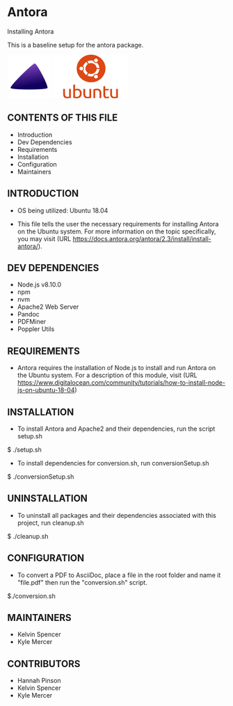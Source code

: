   # Antora

Installing Antora

This is a baseline setup for the antora package.

<img src="./img/antora2.jpg" width="100" height="100"/> <img src="./img/ubuntu.jpg" width="175" height="100"/>

CONTENTS OF THIS FILE
---------------------

* Introduction
* Dev Dependencies
* Requirements
 * Installation
 * Configuration
 * Maintainers


INTRODUCTION
------------

* OS being utilized: Ubuntu 18.04 

* This file tells the user the necessary requirements for installing Antora on the Ubuntu system. 
For more information on the topic specifically, you may visit 
(URL https://docs.antora.org/antora/2.3/install/install-antora/). 

DEV DEPENDENCIES
----------------
* Node.js v8.10.0
 * npm
 * nvm
* Apache2 Web Server
* Pandoc
* PDFMiner
* Poppler Utils

REQUIREMENTS
------------

* Antora requires the installation of Node.js to install and run Antora on the Ubuntu system.
For a description of this module, visit (URL https://www.digitalocean.com/community/tutorials/how-to-install-node-js-on-ubuntu-18-04)

INSTALLATION
------------

* To install Antora and Apache2 and their dependencies, run the script setup.sh

$ ./setup.sh

* To install dependencies for conversion.sh, run conversionSetup.sh

$ ./conversionSetup.sh

UNINSTALLATION
--------------
* To uninstall all packages and their dependencies associated with this project, run cleanup.sh

$ ./cleanup.sh

CONFIGURATION
-------------

* To convert a PDF to AsciiDoc, place a file in the root folder and name it "file.pdf" then run the "conversion.sh" script.

$./conversion.sh

MAINTAINERS
-----------

* Kelvin Spencer
* Kyle Mercer 

CONTRIBUTORS
-----------

* Hannah Pinson
* Kelvin Spencer
* Kyle Mercer 
